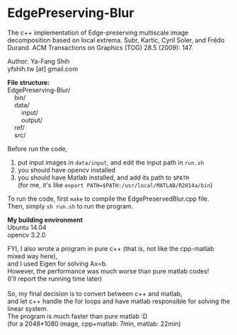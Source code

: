 # EdgePreserving-Blur
The c++ implementation of Edge-preserving multiscale image decomposition based on local extrema. Subr, Kartic, Cyril Soler, and Frédo Durand. ACM Transactions on Graphics (TOG) 28.5 (2009): 147.<br />

Author: Ya-Fang Shih<br />
yfshih.tw [at] gmail.com<br />

**File structure:** <br />
EdgePreserving-Blur/ <br />
&nbsp;&nbsp;&nbsp;&nbsp;bin/ <br /> 
&nbsp;&nbsp;&nbsp;&nbsp;data/ <br />
&nbsp;&nbsp;&nbsp;&nbsp;&nbsp;&nbsp;&nbsp;&nbsp;input/ <br />
&nbsp;&nbsp;&nbsp;&nbsp;&nbsp;&nbsp;&nbsp;&nbsp;output/ <br />
&nbsp;&nbsp;&nbsp;&nbsp;ref/ <br />
&nbsp;&nbsp;&nbsp;&nbsp;src/ <br />
  
Before run the code,  <br />
1) put input images in `data/input`, and edit the input path in `run.sh`  <br />
2) you should have opencv installed <br />
3) you should have Matlab installed, and add its path to `$PATH`  <br />
(for me, it's like `export PATH=$PATH:/usr/local/MATLAB/R2014a/bin`)  <br />
  
To run the code, first `make` to compile the EdgePreservedBlur.cpp file.  <br />
Then, simply `sh run.sh` to run the program.  <br />

**My building environment**<br />
Ubuntu 14.04<br />
opencv 3.2.0<br />

FYI, I also wrote a program in pure c++ (that is, not like the cpp-matlab mixed way here),  <br />
and I used Eigen for solving Ax=b.  <br />
However, the performance was much worse than pure matlab codes!  <br />
(I'll report the running time later)  <br /><br />
So, my final decision is to convert between c++ and matlab,  <br />
and let c++ handle the for loops and have matlab responsible for solving the linear system.  <br />
The program is much faster than pure matlab :D <br />
(for a 2048\*1080 image, cpp+matlab: 7min, matlab: 22min)  <br />
